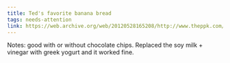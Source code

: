 ```yaml
---
title: Ted's favorite banana bread
tags: needs-attention
link: https://web.archive.org/web/20120528165208/http://www.theppk.com/2007/10/banana-bread/
---
```

Notes: good with or without chocolate chips. Replaced the soy milk \+ vinegar with greek yogurt and it worked fine. 

